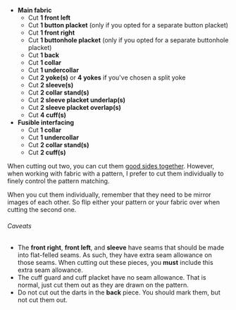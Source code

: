 *   **Main fabric**
    *   Cut **1 front left**
    *   Cut **1 button placket** (only if you opted for a separate button placket)
    *   Cut **1 front right**
    *   Cut **1 buttonhole placket** (only if you opted for a separate buttonhole placket)
    *   Cut **1 back**
    *   Cut **1 collar**
    *   Cut **1 undercollar**
    *   Cut **2 yoke(s)** or **4 yokes** if you've chosen a split yoke
    *   Cut **2 sleeve(s)**
    *   Cut **2 collar stand(s)**
    *   Cut **2 sleeve placket underlap(s)**
    *   Cut **2 sleeve placket overlap(s)**
    *   Cut **4 cuff(s)**
*   **Fusible interfacing**
    *   Cut **1 collar**
    *   Cut **1 undercollar**
    *   Cut **2 collar stand(s)**
    *   Cut **2 cuff(s)**

<Note>

When cutting out two, you can cut them [good sides together](/docs/sewing/good-sides-together).
However, when working with fabric with a pattern, I prefer to cut them individually to finely control the pattern matching.

When you cut them individually, remember that they need to be mirror images of each other. So flip either your pattern or your fabric over when cutting the second one.

</Note>

<Warning>

###### Caveats

*   The **front right**, **front left**, and **sleeve** have seams that should be made into flat-felled seams. As such, they have extra seam allowance on those seams. When cutting out these pieces, you **must** include this extra seam allowance.
*   The cuff guard and cuff placket have no seam allowance. That is normal, just cut them out as they are drawn on the pattern.
*   Do not cut out the darts in the **back** piece. You should mark them, but not cut them out.

</Warning>
